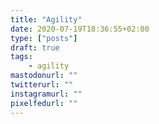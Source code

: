 ```yaml
---
title: "Agility"
date: 2020-07-19T18:36:55+02:00
type: ["posts"]
draft: true
tags:
    - agility
mastodonurl: ""
twitterurl: ""
instagramurl: ""
pixelfedurl: ""
---
```


